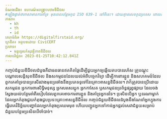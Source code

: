 ```yaml
---
ចំណងជើង៖ ឧបករណ៍សង្គ្រោះបឋមឌីជីថល
#ផ្ទៀងផ្ទាត់ថាភាសាមានការគាំទ្រ មុនពេលបន្ថែមកូដ ISO 639-1 នៅទីនេះ។ ដោយគ្មានលេខកូដប្រទេស ពោលគឺ ms ជំនួសឱ្យ ms_MY ។
ភាសា៖
  - kh
  - th
  - id
គេហទំព័រ៖ https://digitalfirstaid.org/
ក្រេឌីត៖ អត្ថបទដោយ CiviCERT
ប្រភេទ៖
  - មគ្គុទ្ទេសក៍សុវត្ថិភាពឌីជីថល
កាលបរិច្ឆេទ៖ 2023-01-25T10:42:12.841Z
---
```

កញ្ចប់ជំនួយឌីជីថលដំបូងគឺជាធនធានឥតគិតថ្លៃដើម្បីជួយអ្នកឲ្យឆ្លើយតបបានរហ័ស គ្រូបណ្តុះបណ្តាលសន្តិសុខឌីជីថល និងសកម្មជនដែលយល់អំពីបច្ចេកវិទ្យា ដើម្បីការពារខ្លួន និងសហគមន៍ដែលពួកគេគាំទ្របានប្រសើរជាងមុនប្រឆាំងនឹងប្រភេទទូទៅនៃគ្រោះអាសន្នឌីជីថល។ វាក៏ត្រូវបានប្រើដោយសកម្មជន អ្នកការពារសិទ្ធិមនុស្ស អ្នកសរសេរប្លុក អ្នកកាសែត ឬសកម្មជនប្រព័ន្ធផ្សព្វផ្សាយ ដែលចង់ស្វែងយល់បន្ថែមអំពីរបៀបដែលពួកគេអាចការពារខ្លួន និងគាំទ្រអ្នកដទៃ។ ប្រសិនបើអ្នក ឬនរណាម្នាក់ដែលអ្នកកំពុងជួយកំពុងជួបប្រទះគ្រោះអាសន្នឌីជីថល កញ្ចប់ជំនួយឌីជីថលដំបូងនឹងណែនាំអ្នកក្នុងការធ្វើរោគវិនិច្ឆ័យបញ្ហាដែលអ្នកកំពុងប្រឈមមុខ ហើយបញ្ជូនអ្នកទៅកាន់អ្នកផ្តល់សេវាជំនួយសម្រាប់ជំនួយបន្ថែមប្រសិនបើចាំបាច់។
